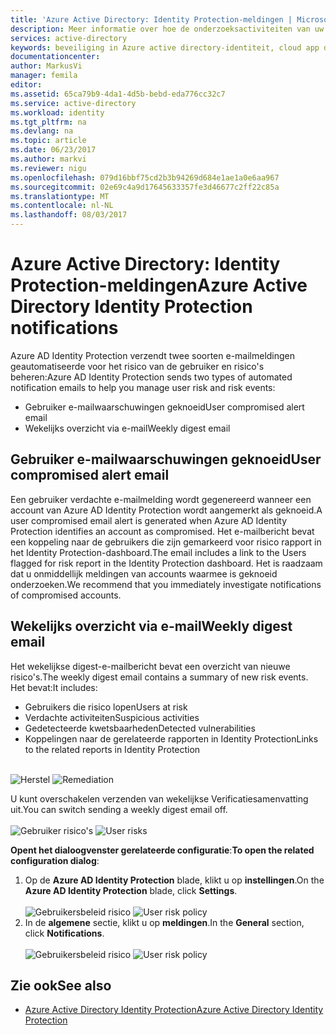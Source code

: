 ```yaml
---
title: 'Azure Active Directory: Identity Protection-meldingen | Microsoft Docs'
description: Meer informatie over hoe de onderzoeksactiviteiten van uw ondersteuning bieden voor meldingen.
services: active-directory
keywords: beveiliging in Azure active directory-identiteit, cloud app discovery, het beheren van toepassingen, beveiliging, risico, risiconiveau, beveiligingsprobleem, beveiligingsbeleid
documentationcenter: 
author: MarkusVi
manager: femila
editor: 
ms.assetid: 65ca79b9-4da1-4d5b-bebd-eda776cc32c7
ms.service: active-directory
ms.workload: identity
ms.tgt_pltfrm: na
ms.devlang: na
ms.topic: article
ms.date: 06/23/2017
ms.author: markvi
ms.reviewer: nigu
ms.openlocfilehash: 079d16bbf75cd2b3b94269d684e1ae1a0e6aa967
ms.sourcegitcommit: 02e69c4a9d17645633357fe3d46677c2ff22c85a
ms.translationtype: MT
ms.contentlocale: nl-NL
ms.lasthandoff: 08/03/2017
---
```

# <a name="azure-active-directory-identity-protection-notifications"></a><span data-ttu-id="8e80b-104">Azure Active Directory: Identity Protection-meldingen</span><span class="sxs-lookup"><span data-stu-id="8e80b-104">Azure Active Directory Identity Protection notifications</span></span>
<span data-ttu-id="8e80b-105">Azure AD Identity Protection verzendt twee soorten e-mailmeldingen geautomatiseerde voor het risico van de gebruiker en risico's beheren:</span><span class="sxs-lookup"><span data-stu-id="8e80b-105">Azure AD Identity Protection sends two types of automated notification emails to help you manage user risk and risk events:</span></span>

* <span data-ttu-id="8e80b-106">Gebruiker e-mailwaarschuwingen geknoeid</span><span class="sxs-lookup"><span data-stu-id="8e80b-106">User compromised alert email</span></span>
* <span data-ttu-id="8e80b-107">Wekelijks overzicht via e-mail</span><span class="sxs-lookup"><span data-stu-id="8e80b-107">Weekly digest email</span></span>

## <a name="user-compromised-alert-email"></a><span data-ttu-id="8e80b-108">Gebruiker e-mailwaarschuwingen geknoeid</span><span class="sxs-lookup"><span data-stu-id="8e80b-108">User compromised alert email</span></span>
<span data-ttu-id="8e80b-109">Een gebruiker verdachte e-mailmelding wordt gegenereerd wanneer een account van Azure AD Identity Protection wordt aangemerkt als geknoeid.</span><span class="sxs-lookup"><span data-stu-id="8e80b-109">A user compromised email alert is generated when Azure AD Identity Protection identifies an account as compromised.</span></span> <span data-ttu-id="8e80b-110">Het e-mailbericht bevat een koppeling naar de gebruikers die zijn gemarkeerd voor risico rapport in het Identity Protection-dashboard.</span><span class="sxs-lookup"><span data-stu-id="8e80b-110">The email includes a link to the Users flagged for risk report in the Identity Protection dashboard.</span></span> <span data-ttu-id="8e80b-111">Het is raadzaam dat u onmiddellijk meldingen van accounts waarmee is geknoeid onderzoeken.</span><span class="sxs-lookup"><span data-stu-id="8e80b-111">We recommend that you immediately investigate notifications of compromised accounts.</span></span>

## <a name="weekly-digest-email"></a><span data-ttu-id="8e80b-112">Wekelijks overzicht via e-mail</span><span class="sxs-lookup"><span data-stu-id="8e80b-112">Weekly digest email</span></span>
<span data-ttu-id="8e80b-113">Het wekelijkse digest-e-mailbericht bevat een overzicht van nieuwe risico's.</span><span class="sxs-lookup"><span data-stu-id="8e80b-113">The weekly digest email contains a summary of new risk events.</span></span><br>
<span data-ttu-id="8e80b-114">Het bevat:</span><span class="sxs-lookup"><span data-stu-id="8e80b-114">It includes:</span></span>

* <span data-ttu-id="8e80b-115">Gebruikers die risico lopen</span><span class="sxs-lookup"><span data-stu-id="8e80b-115">Users at risk</span></span>
* <span data-ttu-id="8e80b-116">Verdachte activiteiten</span><span class="sxs-lookup"><span data-stu-id="8e80b-116">Suspicious activities</span></span>
* <span data-ttu-id="8e80b-117">Gedetecteerde kwetsbaarheden</span><span class="sxs-lookup"><span data-stu-id="8e80b-117">Detected vulnerabilities</span></span>
* <span data-ttu-id="8e80b-118">Koppelingen naar de gerelateerde rapporten in Identity Protection</span><span class="sxs-lookup"><span data-stu-id="8e80b-118">Links to the related reports in Identity Protection</span></span>

<br><span data-ttu-id="8e80b-119">
![Herstel](./media/active-directory-identityprotection-notifications/400.png "herstel")
</span><span class="sxs-lookup"><span data-stu-id="8e80b-119">
![Remediation](./media/active-directory-identityprotection-notifications/400.png "Remediation")
</span></span><br>

<span data-ttu-id="8e80b-120">U kunt overschakelen verzenden van wekelijkse Verificatiesamenvatting uit.</span><span class="sxs-lookup"><span data-stu-id="8e80b-120">You can switch sending a weekly digest email off.</span></span>
<br><br><span data-ttu-id="8e80b-121">
![Gebruiker risico's](./media/active-directory-identityprotection-notifications/62.png "gebruiker risico's")
</span><span class="sxs-lookup"><span data-stu-id="8e80b-121">
![User risks](./media/active-directory-identityprotection-notifications/62.png "User risks")
</span></span><br>

<span data-ttu-id="8e80b-122">**Opent het dialoogvenster gerelateerde configuratie**:</span><span class="sxs-lookup"><span data-stu-id="8e80b-122">**To open the related configuration dialog**:</span></span>

1. <span data-ttu-id="8e80b-123">Op de **Azure AD Identity Protection** blade, klikt u op **instellingen**.</span><span class="sxs-lookup"><span data-stu-id="8e80b-123">On the **Azure AD Identity Protection** blade, click **Settings**.</span></span>
   <br><br><span data-ttu-id="8e80b-124">
   ![Gebruikersbeleid risico](./media/active-directory-identityprotection-notifications/401.png "risico gebruikersbeleid")
   </span><span class="sxs-lookup"><span data-stu-id="8e80b-124">
![User risk policy](./media/active-directory-identityprotection-notifications/401.png "User risk policy")
</span></span><br>
2. <span data-ttu-id="8e80b-125">In de **algemene** sectie, klikt u op **meldingen**.</span><span class="sxs-lookup"><span data-stu-id="8e80b-125">In the **General** section, click **Notifications**.</span></span>
   <br><br><span data-ttu-id="8e80b-126">
   ![Gebruikersbeleid risico](./media/active-directory-identityprotection-notifications/405.png "risico gebruikersbeleid")
   </span><span class="sxs-lookup"><span data-stu-id="8e80b-126">
![User risk policy](./media/active-directory-identityprotection-notifications/405.png "User risk policy")
</span></span><br>

## <a name="see-also"></a><span data-ttu-id="8e80b-127">Zie ook</span><span class="sxs-lookup"><span data-stu-id="8e80b-127">See also</span></span>
* [<span data-ttu-id="8e80b-128">Azure Active Directory Identity Protection</span><span class="sxs-lookup"><span data-stu-id="8e80b-128">Azure Active Directory Identity Protection</span></span>](active-directory-identityprotection.md)

